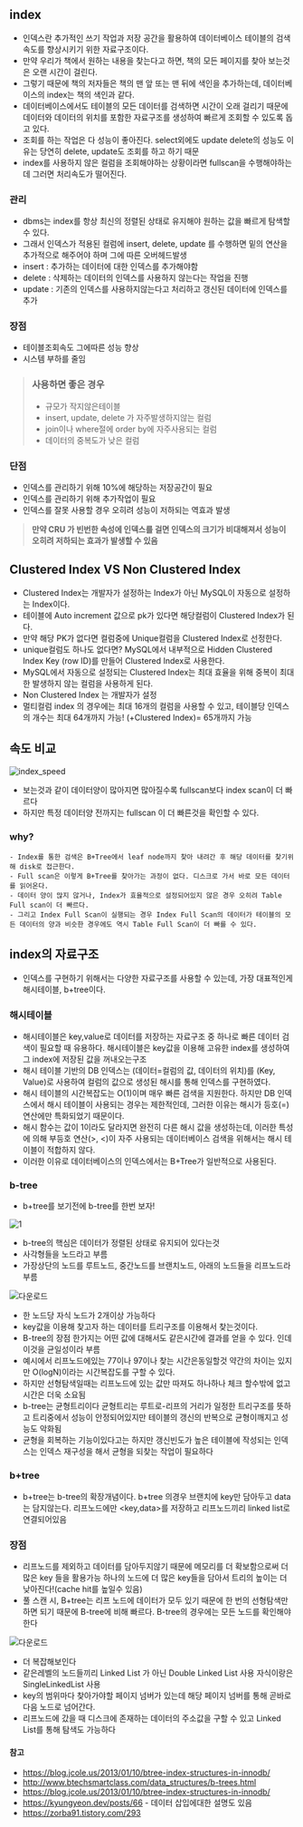 ## index
 - 인덱스란 추가적인 쓰기 작업과 저장 공간을 활용하여 데이터베이스 테이블의 검색 속도를 향상시키기 위한 자료구조이다.
 - 만약 우리가 책에서 원하는 내용을 찾는다고 하면, 책의 모든 페이지를 찾아 보는것은 오랜 시간이 걸린다. 
 - 그렇기 때문에 책의 저자들은 책의 맨 앞 또는 맨 뒤에 색인을 추가하는데, 데이터베이스의 index는 책의 색인과 같다.
 - 데이터베이스에서도 테이블의 모든 데이터를 검색하면 시간이 오래 걸리기 때문에 데이터와 데이터의 위치를 포함한 자료구조를 생성하여 빠르게 조회할 수 있도록 돕고 있다.
 - 조회를 하는 작업은 다 성능이 좋아진다. select외에도 update delete의 성능도 이유는 당연히 delete, update도 조회를 하고 하기 때문
 - index를 사용하지 않은 컬럼을 조회해야하는 상황이라면 fullscan을 수행해야하는데 그러면 처리속도가 떨어진다.

### 관리
 - dbms는 index를 항상 최신의 정렬된 상태로 유지해야 원하는 값을 빠르게 탐색할 수 있다.
 -  그래서 인덱스가 적용된 컬럼에 insert, delete, update 를 수행하면 밑의 연산을 추가적으로 해주어야 하며 그에 따른 오버헤드발생
 - insert : 추가하는 데이터에 대한 인덱스를 추가해야함
 - delete : 삭제하는 데이터의 인덱스를 사용하지 않는다는 작업을 진행
 - update : 기존의 인덱스를 사용하지않는다고 처리하고 갱신된 데이터에 인덱스를 추가

### 장점
 - 테이블조회속도 그에따른 성능 향상
 - 시스템 부하를 줄임
> **<h3>사용하면 좋은 경우</h3>**
>  - 규모가 작지않은테이블
>  - insert, update, delete 가 자주발생하지않는 컬럼
>  - join이나 where절에 order by에 자주사용되는 컬럼
>  - 데이터의 중복도가 낮은 컬럼
### 단점
 - 인덱스를 관리하기 위해 10%에 해당하는 저장공간이 필요
 - 인덱스를 관리하기 위해 추가작업이 필요
 - 인덱스를 잘못 사용할 경우 오히려 성능이 저하되는 역효과 발생
> **만약 CRU 가 빈번한 속성에 인덱스를 걸면 인덱스의 크기가 비대해져서 성능이 오히려 저하되는 효과가 발생할 수 있음**


## Clustered Index VS Non Clustered Index
 - Clustered Index는 개발자가 설정하는 Index가 아닌 MySQL이 자동으로 설정하는 Index이다.
 - 테이블에 Auto increment 값으로 pk가 있다면 해당컬럼이 Clustered Index가 된다.
 - 만약 해당 PK가 없다면 컬럼중에 Unique컬럼을 Clustered Index로 선정한다.
 - unique컬럼도 하나도 없다면? MySQL에서 내부적으로 Hidden Clustered Index Key (row ID)를 만들어 Clustered Index로 사용한다.
 - MySQL에서 자동으로 설정되는 Clustered Index는 최대 효율을 위해 중복이 최대한 발생하지 않는 컬럼을 사용하게 된다.
 - Non Clustered Index 는 개발자가 설정
 - 멀티컬럼 index 의 경우에는 최대 16개의 컬럼을 사용할 수 있고, 테이블당 인덱스의 개수는 최대 64개까지 가능! (+Clustered Index)= 65개까지 가능

## 속도 비교
![index_speed](https://user-images.githubusercontent.com/79463595/160515123-8c6add03-3fc6-413d-b884-0d744b56bbc3.png)
 - 보는것과 같이 데이터양이 많아지면 많아질수록 fullscan보다 index scan이 더 빠르다
 - 하지만 특정 데이터양 전까지는 fullscan 이 더 빠른것을 확인할 수 있다.
  ### why?
    - Index를 통한 검색은 B+Tree에서 leaf node까지 찾아 내려간 후 해당 데이터를 찾기위해 disk로 접근한다.
    - Full scan은 이렇게 B+Tree를 찾아가는 과정이 없다. 디스크로 가서 바로 모든 데이터를 읽어온다.
    - 데이터 양이 많지 않거나, Index가 효율적으로 설정되어있지 않은 경우 오히려 Table Full scan이 더 빠르다.
    - 그리고 Index Full Scan이 실행되는 경우 Index Full Scan의 데이터가 테이블의 모든 데이터의 양과 비슷한 경우에도 역시 Table Full Scan이 더 빠를 수 있다.

## index의 자료구조
 - 인덱스를 구현하기 위해서는 다양한 자료구조를 사용할 수 있는데, 가장 대표적인게 해시테이블, b+tree이다.

### 해시테이블
 - 해시테이블은 key,value로 데이터를 저장하는 자료구조 중 하나로 빠른 데이터 검색이 필요할 때 유용하다. 해시테이블은 key값을 이용해 고유한 index를 생성하여 그 index에 저장된 값을 꺼내오는구조
 - 해시 테이블 기반의 DB 인덱스는 (데이터=컬럼의 값, 데이터의 위치)를 (Key, Value)로 사용하여 컬럼의 값으로 생성된 해시를 통해 인덱스를 구현하였다. 
 - 해시 테이블의 시간복잡도는 O(1)이며 매우 빠른 검색을 지원한다. 하지만 DB 인덱스에서 해시 테이블이 사용되는 경우는 제한적인데, 그러한 이유는 해시가 등호(=) 연산에만 특화되었기 때문이다. 
 - 해시 함수는 값이 1이라도 달라지면 완전히 다른 해시 값을 생성하는데, 이러한 특성에 의해 부등호 연산(>, <)이 자주 사용되는 데이터베이스 검색을 위해서는 해시 테이블이 적합하지 않다.
 - 이러한 이유로 데이터베이스의 인덱스에서는 B+Tree가 일반적으로 사용된다.

### b-tree
 - b+tree를 보기전에 b-tree를 한번 보자!


![1](https://user-images.githubusercontent.com/79463595/160510537-b016c215-79f9-4dad-9b23-d693ab43a331.png)
 - b-tree의 핵심은 데이터가 정렬된 상태로 유지되어 있다는것
 - 사각형들을 노드라고 부름
 - 가장상단의 노드를 루트노드, 중간노드를 브랜치노드, 아래의 노드들을 리프노드라 부름

![다운로드](https://user-images.githubusercontent.com/79463595/160510790-5102b1b0-82c4-4430-85bb-3eed681bc0af.jpg)
 - 한 노드당 자식 노드가 2개이상 가능하다
 - key값을 이용해 찾고자 하는 데이터를 트리구조를 이용해서 찾는것이다.
 - B-tree의 장점 한가지는 어떤 값에 대해서도 같은시간에 결과를 얻을 수 있다. 인데 이것을 균일성이라 부름
 - 예시에서 리프노드에있는 77이나 97이나 찾는 시간은동일할것 약간의 차이는 있지만 O(logN)이라는 시간복잡도를 구할 수 있다.
 - 하지만 선형탐색일때는 리프노드에 있는 값만 따져도 하나하나 체크 할수밖에 없고 시간은 더욱 소요됨
 - b-tree는 균형트리이다 균형트리는 루트로-리프의 거리가 일정한 트리구조를 뜻하고 트리중에서 성능이 안정되어있지만 테이블의 갱신의 반복으로 균형이깨지고 성능도 악화됨
 - 균형을 회복하는 기능이있다고는 하지만 갱신빈도가 높은 테이블에 작성되는 인덱스는 인덱스 재구성을 해서 균형을 되찾는 작업이 필요하다

### b+tree
 - b+tree는 b-tree의 확장개념이다. b+tree 의경우 브랜치에 key만 담아두고 data는 담지않는다. 리프노드에만 <key,data>를 저장하고 리프노드끼리 linked list로 연결되어있음

### 장점
 - 리프노드를 제외하고 데이터를 담아두지않기 때문에 메모리를 더 확보함으로써 더 많은 key 들을 활용가능 하나의 노드에 더 많은 key들을 담아서 트리의 높이는 더 낮아진다!(cache hit를 높일수 있음)
 - 풀 스캔 시, B+tree는 리프 노드에 데이터가 모두 있기 때문에 한 번의 선형탐색만 하면 되기 때문에 B-tree에 비해 빠르다. B-tree의 경우에는 모든 노드를 확인해야 한다


![다운로드](https://user-images.githubusercontent.com/79463595/160512878-df2bcbe8-ca94-42c2-b4bf-0c1fb80a6f63.png)
 - 더 복잡해보인다
 - 같은레벨의 노드들끼리 Linked List 가 아닌 Double Linked List 사용 자식이랑은 SingleLinkedList 사용
 - key의 범위마다 찾아가야할  페이지 넘버가 있는데 해당 페이지 넘버를 통해 곧바로 다음 노드로 넘어간다.
 - 리프노드에 갔을 때 디스크에 존재하는 데이터의 주소값을 구할 수 있고 Linked List를 통해 탐색도 가능하다















#### 참고
 - https://blog.jcole.us/2013/01/10/btree-index-structures-in-innodb/
 - http://www.btechsmartclass.com/data_structures/b-trees.html
 - https://blog.jcole.us/2013/01/10/btree-index-structures-in-innodb/
 - https://kyungyeon.dev/posts/66 - 데이터 삽입에대한 설명도 있음
 - https://zorba91.tistory.com/293









